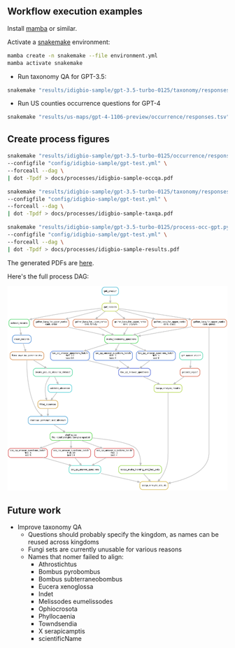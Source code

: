 ## Workflow execution examples

Install [mamba](https://github.com/conda-forge/miniforge#install) or similar.

Activate a [snakemake](https://snakemake.readthedocs.io/en/stable/getting_started/installation.html) environment:

```bash
mamba create -n snakemake --file environment.yml
mamba activate snakemake
```

* Run taxonomy QA for GPT-3.5:

```bash
snakemake "results/idigbio-sample/gpt-3.5-turbo-0125/taxonomy/responses.tsv" -c 8 --configfile "config/idigbio-sample/gpt-3.5-turbo-0125.yml"
```

* Run US counties occurrence questions for GPT-4

```bash
snakemake "results/us-maps/gpt-4-1106-preview/occurrence/responses.tsv" -c 8 --configfile "config/us-maps/gpt-4-1106-preview.yml"
```

## Create process figures

```bash
snakemake "results/idigbio-sample/gpt-3.5-turbo-0125/occurrence/responses.tsv" \
--configfile "config/idigbio-sample/gpt-test.yml" \
--forceall --dag \
| dot -Tpdf > docs/processes/idigbio-sample-occqa.pdf
```

```bash
snakemake "results/idigbio-sample/gpt-3.5-turbo-0125/taxonomy/responses.tsv" \
--configfile "config/idigbio-sample/gpt-test.yml" \
--forceall --dag \
| dot -Tpdf > docs/processes/idigbio-sample-taxqa.pdf
```

```bash
snakemake "results/idigbio-sample/gpt-3.5-turbo-0125/process-occ-gpt.py.ipynb" \
--configfile "config/idigbio-sample/gpt-test.yml" \
--forceall --dag \
| dot -Tpdf > docs/processes/idigbio-sample-results.pdf
```

The generated PDFs are [here](docs/idigbio-sample/).

Here's the full process DAG:

![Full process DAG](docs/idigbio-sample/idigbio-sample-results.png)

## Future work

* Improve taxonomy QA
    * Questions should probably specify the kingdom, as names can be reused across kingdoms
    * Fungi sets are currently unusable for various reasons
    * Names that nomer failed to align:
        * Athrostichtus
        * Bombus pyrobombus
        * Bombus subterraneobombus
        * Eucera xenoglossa
        * Indet
        * Melissodes eumelissodes
        * Ophiocrosota
        * Phyllocaenia
        * Towndsendia
        * X serapicamptis
        * scientificName
